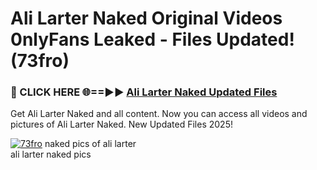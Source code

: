 # Ali Larter Naked Original Videos 0nlyFans Leaked - Files Updated! (73fro)

<h3>🔴 CLICK HERE 🌐==►► <a href="https://tinyurl.com/up5wt9bj" rel="nofollow">Ali Larter Naked Updated Files</a></h3>

Get Ali Larter Naked and all content. Now you can access all videos and pictures of Ali Larter Naked. New Updated Files 2025!

[![73fro](https://i.imgur.com/ABiUzMV.gif)](https://tinyurl.com/up5wt9bj)
naked pics of ali larter<br>
ali larter naked pics